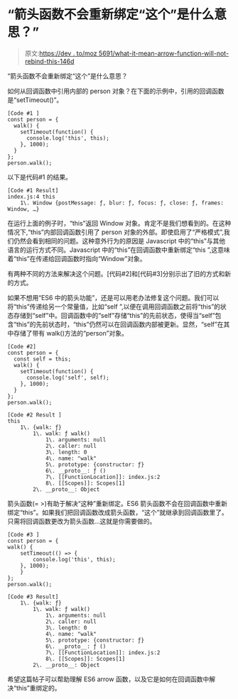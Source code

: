 # “箭头函数不会重新绑定“这个”是什么意思？”

> 原文:[https://dev . to/moz 5691/what-it-mean-arrow-function-will-not-rebind-this-146d](https://dev.to/moz5691/what-does-it-mean-arrow-function-will-not-rebind-this-146d)

“箭头函数不会重新绑定“这个”是什么意思？

如何从回调函数中引用内部的 person 对象？在下面的示例中，引用的回调函数是“setTimeout()”。

```
[Code #1 ]
const person = {
  walk() {
    setTimeout(function() {
      console.log('this', this);
    }, 1000);
  }
};
person.walk(); 
```

以下是代码#1 的结果。

```
[Code #1 Result]
index.js:4 this 
    1\. Window {postMessage: ƒ, blur: ƒ, focus: ƒ, close: ƒ, frames: Window, …} 
```

在运行上面的例子时，“this”返回 Window 对象。肯定不是我们想看到的。在这种情况下,“this”内部回调函数引用了 person 对象的外部。即使启用了“严格模式”,我们仍然会看到相同的问题。这种意外行为的原因是 Javascript 中的“this”与其他语言的运行方式不同。Javascript 中的“this”在回调函数中重新绑定“this ”,这意味着“this”在传递给回调函数时指向“Window”对象。

有两种不同的方法来解决这个问题。[代码#2]和[代码#3]分别示出了旧的方式和新的方式。

如果不想用“ES6 中的箭头功能”，还是可以用老办法修复这个问题。我们可以将“this”传递给另一个常量值，比如“self ”,以便在调用回调函数之前将“this”的状态存储到“self”中。回调函数中的“self”存储“this”的先前状态，使得当“self”包含“this”的先前状态时，“this”仍然可以在回调函数内部被更新。显然，“self”在其中存储了带有 walk()方法的“person”对象。

```
[Code #2]
const person = {
  const self = this;
  walk() {
    setTimeout(function() {
      console.log('self', self);
    }, 1000);
  }
};
person.walk(); 
```

```
[Code #2 Result ]
this 
    1\. {walk: ƒ}
        1\. walk: ƒ walk()
            1\. arguments: null
            2\. caller: null
            3\. length: 0
            4\. name: "walk"
            5\. prototype: {constructor: ƒ}
            6\. __proto__: ƒ ()
            7\. [[FunctionLocation]]: index.js:2
            8\. [[Scopes]]: Scopes[1]
        2\. __proto__: Object 
```

箭头函数(= >)有助于解决“这种”重新绑定。ES6 箭头函数不会在回调函数中重新绑定“this”。如果我们把回调函数改成箭头函数，“这个”就继承到回调函数里了。只需将回调函数更改为箭头函数...这就是你需要做的。

```
[Code #3 ]
const person = {
walk() {
    setTimeout(() => {
        console.log('this', this);
    }, 1000);
    }
};
person.walk(); 
```

```
[Code #3 Result]
    1\. {walk: ƒ}
        1\. walk: ƒ walk()
            1\. arguments: null
            2\. caller: null
            3\. length: 0
            4\. name: "walk"
            5\. prototype: {constructor: ƒ}
            6\. __proto__: ƒ ()
            7\. [[FunctionLocation]]: index.js:2
            8\. [[Scopes]]: Scopes[1]
        2\. __proto__: Object 
```

希望这篇帖子可以帮助理解 ES6 arrow 函数，以及它是如何在回调函数中解决“this”重绑定的。